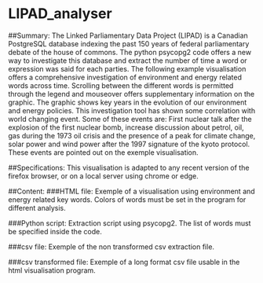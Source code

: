 # LIPAD_analyser

##Summary:
  The Linked Parliamentary Data Project (LIPAD) is a Canadian PostgreSQL 
database indexing the past 150 years of federal parliamentary debate of the 
house of commons. The python psycopg2 code offers a new way to investigate 
this database and extract the number of time a word or expression was said 
for each parties. The following example visualisation offers a comprehensive 
investigation of environment and energy related words across time. Scrolling 
between the different words is permitted through the legend and mouseover offers
supplementary information on the graphic. The graphic shows key years in the 
evolution of our environment and energy policies. This investigation tool has
shown some correlation with world changing event. Some of these events are:
First nuclear talk after the explosion of the first nuclear bomb, increase 
discussion about petrol, oil, gas during the 1973 oil crisis and the presence of
a peak for climate change, solar power and wind power after the 1997 signature
of the kyoto protocol. These events are pointed out on the exemple visualisation.

##Specifications:
  This visualisation is adapted to any recent version of the firefox browser, 
or on a local server using chrome or edge.

##Content:
###HTML file:
  Exemple of a visualisation using environment and energy related key words.
Colors of words must be set in the program for different analysis.
  
###Python script:
  Extraction script using psycopg2. The list of words must be specified inside the code.
  
###csv file:
  Exemple of the non transformed csv extraction file.
  
###csv transformed file:
  Exemple of a long format csv file usable in the html visualisation program.
